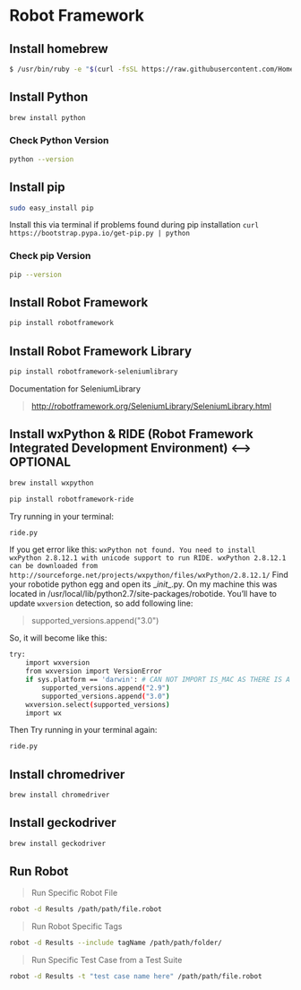 # Robot Framework

## Install homebrew
```sh
$ /usr/bin/ruby -e "$(curl -fsSL https://raw.githubusercontent.com/Homebrew/install/master/install)"
```

## Install Python
```sh
brew install python
```
### Check Python Version
```sh
python --version
```

## Install pip
```sh
sudo easy_install pip
```
Install this via terminal if problems found during pip installation
`curl https://bootstrap.pypa.io/get-pip.py | python`
### Check pip Version
```sh
pip --version
```

## Install Robot Framework
```sh
pip install robotframework
```

## Install Robot Framework Library
```sh
pip install robotframework-seleniumlibrary
```
Documentation for SeleniumLibrary
> http://robotframework.org/SeleniumLibrary/SeleniumLibrary.html

## Install wxPython & RIDE (Robot Framework Integrated Development Environment) <--> OPTIONAL
```sh
brew install wxpython
```
```sh
pip install robotframework-ride
```
Try running in your terminal:
```sh
ride.py
```
If you get error like this:
`wxPython not found.
You need to install wxPython 2.8.12.1 with unicode support to run RIDE.
wxPython 2.8.12.1 can be downloaded from http://sourceforge.net/projects/wxpython/files/wxPython/2.8.12.1/`
Find your robotide python egg and open its \__init__.py.
On my machine this was located in /usr/local/lib/python2.7/site-packages/robotide.
You’ll have to update `wxversion` detection, so add following line:
> supported_versions.append("3.0")

So, it will become like this:
```sh
try:
    import wxversion
    from wxversion import VersionError
    if sys.platform == 'darwin': # CAN NOT IMPORT IS_MAC AS THERE IS A wx IMPORT
        supported_versions.append("2.9")
        supported_versions.append("3.0")
    wxversion.select(supported_versions)
    import wx
```
Then Try running in your terminal again:
```sh
ride.py
```

## Install chromedriver
```sh
brew install chromedriver
```

## Install geckodriver
```sh
brew install geckodriver
```

## Run Robot
> Run Specific Robot File
```sh
robot -d Results /path/path/file.robot
```
> Run Robot Specific Tags
```sh
robot -d Results --include tagName /path/path/folder/
```
> Run Specific Test Case from a Test Suite
```sh
robot -d Results -t "test case name here" /path/path/file.robot
```
